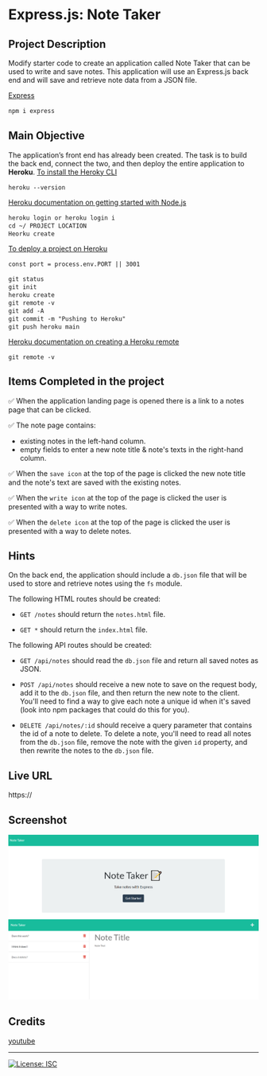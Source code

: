 # Express.js: Note Taker

## Project Description

Modify starter code to create an application called Note Taker that can be used to write and save notes. This application will use an Express.js back end and will save and retrieve note data from a JSON file.

[Express](https://www.npmjs.com/package/express)

```Node.js
npm i express
```

## Main Objective

The application’s front end has already been created. The task is to build the back end, connect the two, and then deploy the entire application to **Heroku**.
[To install the Heroky CLI](https://coding-boot-camp.github.io/full-stack/heroku/how-to-install-the-heroku-cli)
```To verify Heroku was installed on Terminal
heroku --version
```
[Heroku documentation on getting started with Node.js](https://devcenter.heroku.com/articles/getting-started-with-nodejs?singlepage=true)
```To get started with Heroku CLI
heroku login or heroku login i
cd ~/ PROJECT LOCATION
Heorku create
```

[To deploy a project on Heroku](https://coding-boot-camp.github.io/full-stack/heroku/heroku-deployment-guide)
```Create Variable
const port = process.env.PORT || 3001
```

```Terminal
git status
git init
heroku create
git remote -v
git add -A
git commit -m "Pushing to Heroku"
git push heroku main
```

[Heroku documentation on creating a Heroku remote](https://devcenter.heroku.com/articles/git#creating-a-heroku-remote)
```To confirm there is a remote name heroku set on your app
git remote -v
```

## Items Completed in the project

✅ When the application landing page is opened there is a link to a notes page that can be clicked.

✅ The note page contains:

* existing notes in the left-hand column.
* empty fields to enter a new note title & note's texts in the right-hand column.

✅ When the `save icon` at the top of the page is clicked the new note title and the note's text are saved with the existing notes.

✅ When the `write icon` at the top of the page is clicked the user is presented with a way to write notes.

✅ When the `delete icon` at the top of the page is clicked the user is presented with a way to delete notes.

## Hints

On the back end, the application should include a `db.json` file that will be used to store and retrieve notes using the `fs` module.

The following HTML routes should be created:

* `GET /notes` should return the `notes.html` file.

* `GET *` should return the `index.html` file.

The following API routes should be created:

* `GET /api/notes` should read the `db.json` file and return all saved notes as JSON.

* `POST /api/notes` should receive a new note to save on the request body, add it to the `db.json` file, and then return the new note to the client. You'll need to find a way to give each note a unique id when it's saved (look into npm packages that could do this for you).

* `DELETE /api/notes/:id` should receive a query parameter that contains the id of a note to delete. To delete a note, you'll need to read all notes from the `db.json` file, remove the note with the given `id` property, and then rewrite the notes to the `db.json` file.

## Live URL

https://

## Screenshot
![](images/Screenshot.PNG)
![](images/Screenshot2.PNG)

## Credits
[youtube](https://www.youtube.com/watch?v=TbPuddYvspk&ab_channel=jhf1203)

- - -
[![License: ISC](https://img.shields.io/badge/License-ISC-blue.svg)](https://opensource.org/licenses/ISC)